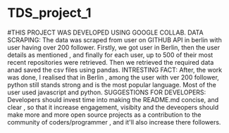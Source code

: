 # TDS_project_1
#THIS PROJECT WAS DEVELOPED USING GOOGLE COLLAB.
DATA SCRAPING: The data was scraped from user on GITHUB API in berlin with user having over 200 follower. Firstly, we got user in Berlin, then the user details as mentioned , and finally for each user, up to 500 of their most recent repositories were retrieved. Then we retrieved the required data anad saved the csv files using pandas.
INTRESTING FACT: After, the work was done, I realised that in Berlin , among the user with ver 200 follower, python still stands strong and is the most popular language. Most of the user used javascript and python.
SUGGESTIONS FOR DEVELOPERS: Developers should invest time into making the README.md concise, and clear , so that it increase engagement, visibity and the deveopers should make more and more open source projects as a contribution to the community of coders/programmer , and it'll also increase there followers.
